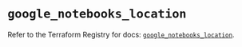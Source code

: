 # `google_notebooks_location`

Refer to the Terraform Registry for docs: [`google_notebooks_location`](https://registry.terraform.io/providers/hashicorp/google/6.20.0/docs/resources/notebooks_location).
